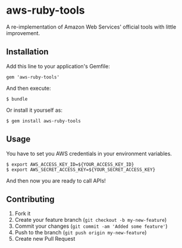 # aws-ruby-tools

A re-implementation of Amazon Web Services' official tools with little improvement.

## Installation

Add this line to your application's Gemfile:

    gem 'aws-ruby-tools'

And then execute:

    $ bundle

Or install it yourself as:

    $ gem install aws-ruby-tools

## Usage

You have to set you AWS credentials in your environment variables.

    $ export AWS_ACCESS_KEY_ID=${YOUR_ACCESS_KEY_ID}
    $ export AWS_SECRET_ACCESS_KEY=${YOUR_SECRET_ACCESS_KEY}

And then now you are ready to call APIs!


## Contributing

1. Fork it
2. Create your feature branch (`git checkout -b my-new-feature`)
3. Commit your changes (`git commit -am 'Added some feature'`)
4. Push to the branch (`git push origin my-new-feature`)
5. Create new Pull Request
